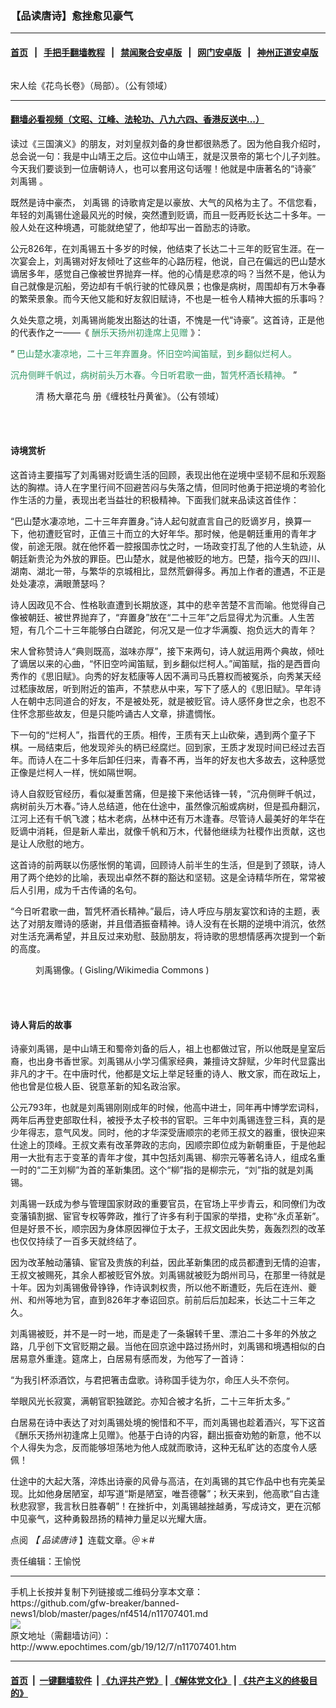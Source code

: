 ### 【品读唐诗】愈挫愈见豪气
------------------------

#### [首页](https://github.com/gfw-breaker/banned-news1/blob/master/README.md) &nbsp;&nbsp;|&nbsp;&nbsp; [手把手翻墙教程](https://github.com/gfw-breaker/guides/wiki) &nbsp;&nbsp;|&nbsp;&nbsp; [禁闻聚合安卓版](https://github.com/gfw-breaker/bn-android) &nbsp;&nbsp;|&nbsp;&nbsp; [网门安卓版](https://github.com/oGate2/oGate) &nbsp;&nbsp;|&nbsp;&nbsp; [神州正道安卓版](https://github.com/SzzdOgate/update) 



<div><img alt="" class="aligncenter wp-post-image" src="http://i.epochtimes.com/assets/uploads/2019/12/213a23e7c8ef98b99856403c7660efd8-600x400.png"/>
<div class="imgtxt caption">
 <p>
  宋人绘《花鸟长卷》（局部）。（公有领域）
 </p>
</div></div><hr/>

#### [翻墙必看视频（文昭、江峰、法轮功、八九六四、香港反送中...）](https://github.com/gfw-breaker/banned-news/blob/master/pages/link3.md)

<div><p>
 读过《三国演义》的朋友，对刘皇叔刘备的身世都很熟悉了。因为他自我介绍时，总会说一句：我是中山靖王之后。这位中山靖王，就是汉景帝的第七个儿子刘胜。今天我们要谈到一位唐朝诗人，也可以套用这句话喔！他就是中唐著名的“诗豪”
 <ok href="http://www.epochtimes.com/gb/tag/%E5%88%98%E7%A6%B9%E9%94%A1.html">
  刘禹锡
 </ok>
 。
</p>
<p>
 既然是诗中豪杰，
 <ok href="http://www.epochtimes.com/gb/tag/%E5%88%98%E7%A6%B9%E9%94%A1.html">
  刘禹锡
 </ok>
 的诗歌肯定是以豪放、大气的风格为主了。不信您看，年轻的刘禹锡仕途最风光的时候，突然遭到贬谪，而且一贬再贬长达二十多年。一般人处在这种境遇，可能就绝望了，他却写出一首励志的诗歌。
</p>
<p>
 公元826年，在刘禹锡五十多岁的时候，他结束了长达二十三年的贬官生涯。在一次宴会上，刘禹锡对好友倾吐了这些年的心路历程，他说，自己在偏远的巴山楚水谪居多年，感觉自己像被世界抛弃一样。他的心情是悲凉的吗？当然不是，他认为自己就像是沉船，旁边却有千帆行驶的忙碌风景；也像是病树，周围却有万木争春的繁荣景象。而今天他又能和好友叙旧赋诗，不也是一桩令人精神大振的乐事吗？
</p>
<p>
 久处失意之境，刘禹锡尚能发出豁达的壮语，不愧是一代“诗豪”。这首诗，正是他的代表作之一——《
 <span style="color: #339966;">
  酬乐天扬州初逢席上见赠
 </span>
 》：
</p>
<p>
 “
 <span style="color: #339966;">
  巴山楚水凄凉地，二十三年弃置身。怀旧空吟闻笛赋，到乡翻似烂柯人。
 </span>
</p>
<p>
 <span style="color: #339966;">
  沉舟侧畔千帆过，病树前头万木春。今日听君歌一曲，暂凭杯酒长精神。
 </span>
 ”
</p>
<figure class="wp-caption aligncenter" id="attachment_11414051" style="width: 600px">
 <img alt="" class="size-large wp-image-11414051" src="http://i.epochtimes.com/assets/uploads/2019/07/PK2A003395N000000005PAA-600x523.jpg"/>
 <br/><figcaption class="wp-caption-text">
  清 杨大章花鸟 册《缠枝牡丹黄雀》。（公有领域）
 </figcaption><br/>
</figure><br/>
<h4>
 诗境赏析
</h4>
<p>
 这首诗主要描写了刘禹锡对贬谪生活的回顾，表现出他在逆境中坚韧不屈和乐观豁达的胸襟。诗人在字里行间不回避苦闷与失落之情，但同时他勇于把逆境的考验化作生活的力量，表现出老当益壮的积极精神。下面我们就来品读这首佳作：
</p>
<p>
 “巴山楚水凄凉地，二十三年弃置身。”诗人起句就直言自己的贬谪岁月，换算一下，他初遭贬官时，正值三十而立的大好年华。那时候，他是朝廷重用的青年才俊，前途无限。就在他怀着一腔报国赤忱之时，一场政变打乱了他的人生轨迹，从朝廷新贵沦为外放的罪臣。巴山楚水，就是他被贬的地方。巴楚，指今天的四川、湖南、湖北一带，与繁华的京城相比，显然荒僻得多。再加上作者的遭遇，不正是处处凄凉，满眼萧瑟吗？
</p>
<p>
 诗人因政见不合、性格耿直遭到长期放逐，其中的悲辛苦楚不言而喻。他觉得自己像被朝廷、被世界抛弃了，“弃置身”放在“二十三年”之后显得尤为沉重。人生苦短，有几个二十三年能够白白蹉跎，何况又是一位才华满腹、抱负远大的青年？
</p>
<p>
 宋人曾称赞诗人“典则既高，滋味亦厚”，接下来两句，诗人就运用两个典故，倾吐了谪居以来的心曲，“怀旧空吟闻笛赋，到乡翻似烂柯人。”闻笛赋，指的是西晋向秀作的《思旧赋》。向秀的好友嵇康等人因不满司马氏篡权而被冤杀，向秀某天经过嵇康故居，听到附近的笛声，不禁悲从中来，写下了感人的《思旧赋》。早年诗人在朝中志同道合的好友，不是被处死，就是被贬官。诗人感怀身世之余，也忍不住怀念那些故友，但是只能吟诵古人文章，排遣惆怅。
</p>
<p>
 下一句的“烂柯人”，指晋代的王质。相传，王质有天上山砍柴，遇到两个童子下棋。一局结束后，他发现斧头的柄已经腐烂。回到家，王质才发现时间已经过去百年。而诗人在二十多年后卸任归来，青春不再，当年的好友也大多故去，这种感觉正像是烂柯人一样，恍如隔世啊。
</p>
<p>
 诗人自叙贬官经历，看似凝重苦痛，但是接下来他话锋一转，“沉舟侧畔千帆过，病树前头万木春。”诗人总结道，他在仕途中，虽然像沉船或病树，但是孤舟翻沉，江河上还有千帆飞渡；枯木老病，丛林中还有万木逢春。尽管诗人最美好的年华在贬谪中消耗，但是新人辈出，就像千帆和万木，代替他继续为社稷作出贡献，这也是让人欣慰的地方。
</p>
<p>
 这首诗的前两联以伤感怅惘的笔调，回顾诗人前半生的生活，但是到了颈联，诗人用了两个绝妙的比喻，表现出卓然不群的豁达和坚韧。这是全诗精华所在，常常被后人引用，成为千古传诵的名句。
</p>
<p>
 “今日听君歌一曲，暂凭杯酒长精神。”最后，诗人呼应与朋友宴饮和诗的主题，表达了对朋友赠诗的感谢，并且借酒振奋精神。诗人没有在长期的逆境中消沉，依然对生活充满希望，并且反过来劝慰、鼓励朋友，将诗歌的思想情感再次提到一个新的高度。
</p>
<figure class="wp-caption aligncenter" id="attachment_9194632" style="width: 450px">
 <img alt="" class="wp-image-9194632 size-medium" src="http://i.epochtimes.com/assets/uploads/2017/05/1705271138391456-450x636.jpg"/>
 <br/><figcaption class="wp-caption-text">
  刘禹锡像。(
  <ok href="https://zh.wikipedia.org/wiki/File:%E5%88%98%E7%A6%B9%E9%94%A1%E5%83%8F.JPG">
   Gisling/Wikimedia Commons
  </ok>
  )
 </figcaption><br/>
</figure><br/>
<h4>
 诗人背后的故事
</h4>
<p>
 诗豪刘禹锡，是中山靖王和蜀帝刘备的后人，祖上也都做过官，所以他既是皇室后裔，也出身书香世家。刘禹锡从小学习儒家经典，兼擅诗文辞赋，少年时代显露出非凡的才干。在中唐时代，他都是文坛上举足轻重的诗人、散文家，而在政坛上，他也曾是位极人臣、锐意革新的知名政治家。
</p>
<p>
 公元793年，也就是刘禹锡刚刚成年的时候，他高中进士，同年再中博学宏词科，两年后再登吏部取仕科，被授予太子校书的官职。三年中刘禹锡连登三科，真的是少年得志，意气风发。同时，他的才华深受唐顺宗的老师王叔文的器重，很快迎来仕途上的顶峰。王叔文素有改革弊政的志向，因顺宗即位成为新朝重臣，于是他起用一大批有志于变革的青年才俊，其中包括刘禹锡、柳宗元等著名诗人，组成名重一时的“二王刘柳”为首的革新集团。这个“柳”指的是柳宗元，“刘”指的就是刘禹锡。
</p>
<p>
 刘禹锡一跃成为参与管理国家财政的重要官员，在官场上平步青云，和同僚们为改变藩镇割据、宦官专权等弊政，推行了许多有利于国家的举措，史称“永贞革新”。但是好景不长，顺宗因为身体原因禅位于太子，王叔文因此失势，轰轰烈烈的改革也仅仅持续了一百多天就终结了。
</p>
<p>
 因为改革触动藩镇、宦官及贵族的利益，因此革新集团的成员都遭到无情的迫害，王叔文被赐死，其余人都被贬官外放。刘禹锡就被贬为朗州司马，在那里一待就是十年。因为刘禹锡傲骨铮铮，作诗讽刺权贵，所以他不断遭贬，先后在连州、夔州、和州等地为官，直到826年才奉诏回京。前前后后加起来，长达二十三年之久。
</p>
<p>
 刘禹锡被贬，并不是一时一地，而是走了一条辗转千里、漂泊二十多年的外放之路，几乎创下文官贬期之最。当他在回京途中路过扬州时，刘禹锡和境遇相似的白居易意外重逢。筵席上，白居易有感而发，为他写了一首诗：
</p>
<p>
 “为我引杯添酒饮，与君把箸击盘歌。诗称国手徒为尔，命压人头不奈何。
</p>
<p>
 举眼风光长寂寞，满朝官职独蹉跎。亦知合被才名折，二十三年折太多。”
</p>
<p>
 白居易在诗中表达了对刘禹锡处境的惋惜和不平，而刘禹锡也趁着酒兴，写下这首《酬乐天扬州初逢席上见赠》。他基于白诗的内容，翻出振奋劝勉的新意，他不以个人得失为念，反而能够坦荡地为他人成就而歌诗，这种无私旷达的态度令人感佩！
</p>
<p>
 仕途中的大起大落，淬炼出诗豪的风骨与高洁，在刘禹锡的其它作品中也有完美呈现。比如他身居陋室，却写道“斯是陋室，唯吾德馨”；秋天来到，他高歌“自古逢秋悲寂寥，我言秋日胜春朝”！在挫折中，刘禹锡越挫越勇，写成诗文，更在沉郁中见豪气，这种勇毅昂扬的精神力量足以光耀大唐。
</p>
<p>
 点阅
 <em>
  【
  <ok href="http://www.epochtimes.com/gb/tag/品读唐诗.html">
   品读唐诗
  </ok>
 </em>
 】连载文章。＠＊#
</p>
<p>
 责任编辑：王愉悦
</p>
</div>
<hr/>
手机上长按并复制下列链接或二维码分享本文章：<br/>
https://github.com/gfw-breaker/banned-news1/blob/master/pages/nf4514/n11707401.md <br/>
<a href='https://github.com/gfw-breaker/banned-news1/blob/master/pages/nf4514/n11707401.md'><img src='https://github.com/gfw-breaker/banned-news1/blob/master/pages/nf4514/n11707401.md.png'/></a> <br/>
原文地址（需翻墙访问）：http://www.epochtimes.com/gb/19/12/7/n11707401.htm


------------------------
#### [首页](https://github.com/gfw-breaker/banned-news1/blob/master/README.md) &nbsp;|&nbsp; [一键翻墙软件](https://github.com/gfw-breaker/nogfw/blob/master/README.md) &nbsp;| [《九评共产党》](https://github.com/gfw-breaker/9ping.md/blob/master/README.md#九评之一评共产党是什么) | [《解体党文化》](https://github.com/gfw-breaker/jtdwh.md/blob/master/README.md) | [《共产主义的终极目的》](https://github.com/gfw-breaker/gczydzjmd.md/blob/master/README.md)


<img src='http://gfw-breaker.win/banned-news/pages/nf4514/n11707401.md' width='0px' height='0px'/>